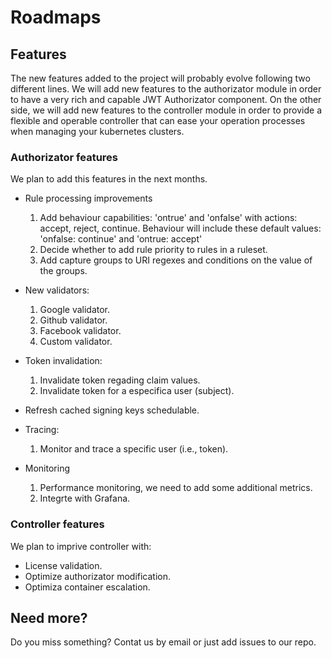 # Roadmaps


## Features
The new features added to the project will probably evolve following two different lines. We will add new features to the authorizator module in order to have a very rich and capable JWT Authorizator component. On the other side, we will add new features to the controller module in order to provide a flexible and operable controller that can ease your operation processes when managing your kubernetes clusters. 

### Authorizator features
We plan to add this features in the next months.

  - Rule processing improvements
      1. Add behaviour capabilities: 'ontrue' and 'onfalse' with actions: accept, reject, continue. Behaviour will include these default values: 'onfalse: continue' and 'ontrue: accept'
      2. Decide whether to add rule priority to rules in a ruleset.
      3. Add capture groups to URI regexes and conditions on the value of the groups.

  - New validators:
      1. Google validator.
      2. Github validator.
      3. Facebook validator.
      4. Custom validator.

  - Token invalidation:
      1. Invalidate token regading claim values.
      2. Invalidate token for a especifica user (subject).

  - Refresh cached signing keys schedulable.

  - Tracing:
      1. Monitor and trace a specific user (i.e., token).
      
  - Monitoring
      1. Performance monitoring, we need to add some additional metrics.
      2. Integrte with Grafana.

### Controller features
We plan to imprive controller with:

  - License validation.
  - Optimize authorizator modification.
  - Optimiza container escalation.


## Need more?
Do you miss something? Contat us by email or just add issues to our repo.
